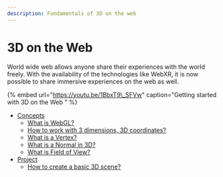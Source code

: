 ```yaml
---
description: Fundamentals of 3D on the web
---
```


# 3D on the Web

World wide web allows anyone share their experiences with the world freely. With the availability of the technologies like WebXR, it is now possible to share immersive experiences on the web as well.

{% embed url="https://youtu.be/1BbxT9\_SFVw" caption="Getting started with 3D on the Web " %}

* [Concepts](concepts/)
  * [What is WebGL?](concepts/what-is-webgl.md)
  * [How to work with 3 dimensions, 3D coordinates?](concepts/how-to-work-with-3-dimensions.md)
  * [What is a Vertex?](concepts/what-is-a-vertex.md)
  * [What is a Normal in 3D?](concepts/what-is-a-normal-in-3d.md)
  * [What is Field of View?](concepts/what-is-field-of-view.md)
* [Project](../../mixed-reality-using-unreal-engine/blueprints/project/)
  * [How to create a basic 3D scene?](project/how-to-create-a-basic-3d-scene.md)

